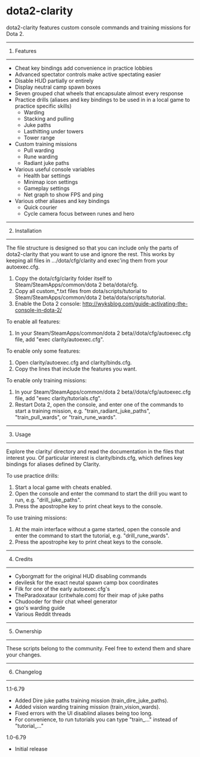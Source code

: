 dota2-clarity
=============

dota2-clarity features custom console commands and training missions for Dota 2.

---
1. Features
-----------

* Cheat key bindings add convenience in practice lobbies
* Advanced spectator controls make active spectating easier
* Disable HUD partially or entirely
* Display neutral camp spawn boxes
* Seven grouped chat wheels that encapsulate almost every response
* Practice drills (aliases and key bindings to be used in in a local game to
  practice specific skills)
  - Warding
  - Stacking and pulling
  - Juke paths
  - Lasthitting under towers
  - Tower range
* Custom training missions
  - Pull warding
  - Rune warding
  - Radiant juke paths
* Various useful console variables
  - Health bar settings
  - Minimap icon settings
  - Gameplay settings
  - Net graph to show FPS and ping
* Various other aliases and key bindings
  - Quick courier
  - Cycle camera focus between runes and hero

---
2. Installation
---------------

The file structure is designed so that you can include only the parts of
dota2-clarity that you want to use and ignore the rest. This works by keeping
all files in .../dota/cfg/clarity and exec'ing them from your autoexec.cfg.

1. Copy the dota/cfg/clarity folder itself to
   Steam/SteamApps/common/dota 2 beta/dota/cfg.
2. Copy all custom_*.txt files from dota/scripts/tutorial to
   Steam/SteamApps/common/dota 2 beta/dota/scripts/tutorial.
3. Enable the Dota 2 console:
   http://wyksblog.com/guide-activating-the-console-in-dota-2/

To enable all features:

1. In your Steam/SteamApps/common/dota 2 beta//dota/cfg/autoexec.cfg file,
   add "exec clarity/autoexec.cfg".

To enable only some features:

1. Open clarity/autoexec.cfg and clarity/binds.cfg.
2. Copy the lines that include the features you want.

To enable only training missions:

1. In your Steam/SteamApps/common/dota 2 beta//dota/cfg/autoexec.cfg file,
   add "exec clarity/tutorials.cfg".
2. Restart Dota 2, open the console, and enter one of the commands to start
   a training mission, e.g. "train_radiant_juke_paths",
   "train_pull_wards", or "train_rune_wards".

---
3. Usage
--------

Explore the clarity/ directory and read the documentation in the files that
interest you. Of particular interest is clarity/binds.cfg, which defines
key bindings for aliases defined by Clarity.

To use practice drills:

1. Start a local game with cheats enabled.
2. Open the console and enter the command to start the drill you want to run,
   e.g. "drill_juke_paths".
3. Press the apostrophe key to print cheat keys to the console.

To use training missions:

1. At the main interface without a game started, open the console and enter the
   command to start the tutorial, e.g. "drill_rune_wards".
2. Press the apostrophe key to print cheat keys to the console.

---
4. Credits
----------

* Cyborgmatt for the original HUD disabling commands
* devilesk for the exact neutal spawn camp box coordinates
* Filk for one of the early autoexec.cfg's
* TheParadoxataur (critwhale.com) for their map of juke paths
* Chudooder for their chat wheel generator
* gso's warding guide
* Various Reddit threads    

---
5. Ownership
------------

These scripts belong to the community. Feel free to extend them and share
your changes.

---
6. Changelog
------------

1.1-6.79

* Added Dire juke paths training mission (train_dire_juke_paths).
* Added vision warding training mission (train_vision_wards).
* Fixed errors with the UI disablind aliases being too long.
* For convenience, to run tutorials you can type "train_..."
  instead of "tutorial_..."

1.0-6.79

* Initial release
